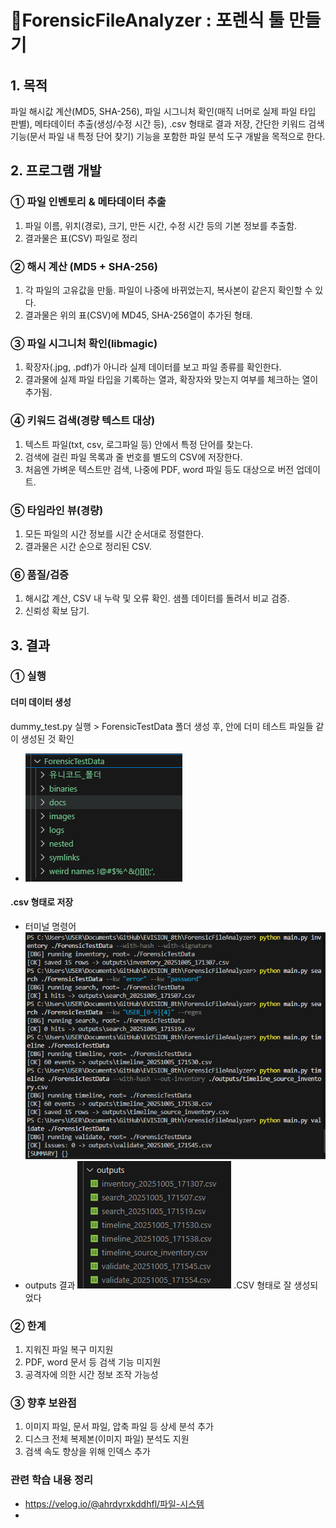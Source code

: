 # 💚ForensicFileAnalyzer : 포렌식 툴 만들기

## 1. 목적

파일 해시값 계산(MD5, SHA-256), 파일 시그니처 확인(매직 너머로 실제 파일 타입 판별), 메타데이터 추출(생성/수정 시간 등), .csv 형태로 결과 저장, 간단한 키워드 검색 기능(문서 파일 내 특정 단어 찾기) 기능을 포함한 파일 분석 도구 개발을 목적으로 한다.

## 2. 프로그램 개발

### ① 파일 인벤토리 & 메타데이터 추출

1. 파일 이름, 위치(경로), 크기, 만든 시간, 수정 시간 등의 기본 정보를 추출함.
2. 결과물은 표(CSV) 파일로 정리

### ② 해시 계산 (MD5 + SHA-256)

1. 각 파일의 고유값을 만듦. 파일이 나중에 바뀌었는지, 복사본이 같은지 확인할 수 있다.
2. 결과물은 위의 표(CSV)에 MD45, SHA-256열이 추가된 형태.

### ③ 파일 시그니처 확인(libmagic)

1. 확장자(.jpg, .pdf)가 아니라 실제 데이터를 보고 파일 종류를 확인한다.
2. 결과물에 실제 파일 타입을 기록하는 열과, 확장자와 맞는지 여부를 체크하는 열이 추가됨.

### ④ 키워드 검색(경량 텍스트 대상)

1. 텍스트 파일(txt, csv, 로그파일 등) 안에서 특정 단어를 찾는다.
2. 검색에 걸린 파일 목록과 줄 번호를 별도의 CSV에 저장한다.
3. 처음엔 가벼운 텍스트만 검색, 나중에 PDF, word 파일 등도 대상으로 버전 업데이트.

### ⑤ 타임라인 뷰(경량)

1. 모든 파일의 시간 정보를 시간 순서대로 정렬한다.
2. 결과물은 시간 순으로 정리된 CSV.

### ⑥ 품질/검증

1. 해시값 계산, CSV 내 누락 및 오류 확인. 샘플 데이터를 돌려서 비교 검증.
2. 신뢰성 확보 담기.

## 3. 결과

### ① 실행
#### 더미 데이터 생성
dummy_test.py 실행 > ForensicTestData 폴더 생성 후, 안에 더미 테스트 파일들 같이 생성된 것 확인
- ![alt text](image-2.png)
#### .csv 형태로 저장

- 터미널 명령어
![alt text](image.png)
- outputs 결과
![alt text](image-1.png)
.CSV 형태로 잘 생성되었다

### ② 한계

1. 지워진 파일 복구 미지원
2. PDF, word 문서 등 검색 기능 미지원
3. 공격자에 의한 시간 정보 조작 가능성

### ③ 향후 보완점

1. 이미지 파일, 문서 파일, 압축 파일 등 상세 분석 추가
2. 디스크 전체 복제본(이미지 파일) 분석도 지원
3. 검색 속도 향상을 위해 인덱스 추가


### 관련 학습 내용 정리

- https://velog.io/@ahrdyrxkddhfl/파일-시스템
- 